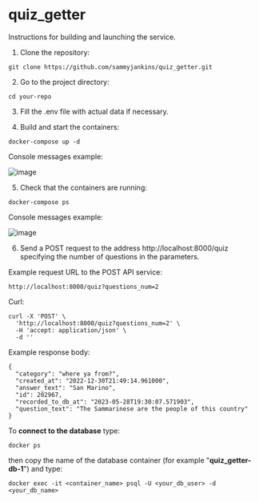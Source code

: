 # quiz_getter

Instructions for building and launching the service.

1. Clone the repository:
```
git clone https://github.com/sammyjankins/quiz_getter.git
```
2. Go to the project directory:

```
cd your-repo
```
3. Fill the .env file with actual data if necessary.

4. Build and start the containers:

```
docker-compose up -d
```
Console messages example:

![image](https://github.com/sammyjankins/quiz_getter/assets/26933434/b46f2f98-a647-4422-937b-0a30c9fdf4f5)

5. Check that the containers are running:

```
docker-compose ps
```
Console messages example:

![image](https://github.com/sammyjankins/quiz_getter/assets/26933434/b0a5903d-57f6-42a6-871d-cbbafc0bc38a)

6. Send a POST request to the address http://localhost:8000/quiz specifying the number of questions in the parameters.

Example request URL to the POST API service:
```
http://localhost:8000/quiz?questions_num=2
```
Curl:
```
curl -X 'POST' \
  'http://localhost:8000/quiz?questions_num=2' \
  -H 'accept: application/json' \
  -d ''
```
Example response body:
```
{
  "category": "where ya from?",
  "created_at": "2022-12-30T21:49:14.961000",
  "answer_text": "San Marino",
  "id": 202967,
  "recorded_to_db_at": "2023-05-28T19:30:07.571903",
  "question_text": "The Sammarinese are the people of this country"
}
```

To **connect to the database** type:
```
docker ps
```
then copy the name of the database container (for example "**quiz_getter-db-1**") and type:
```
docker exec -it <container_name> psql -U <your_db_user> -d <your_db_name>
```
